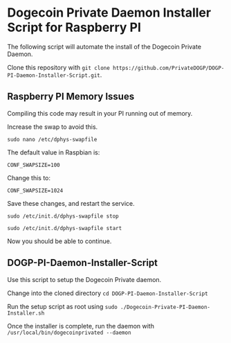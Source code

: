 # Dogecoin Private Daemon Installer Script for Raspberry PI

The following script will automate the install of the Dogecoin Private Daemon.

Clone this repository with ```git clone https://github.com/PrivateDOGP/DOGP-PI-Daemon-Installer-Script.git```.

## Raspberry PI Memory Issues
Compiling this code may result in your PI running out of memory.

Increase the swap to avoid this.

```sudo nano /etc/dphys-swapfile```

The default value in Raspbian is:

```CONF_SWAPSIZE=100```

Change this to:

```CONF_SWAPSIZE=1024```

Save these changes, and restart the service.

```sudo /etc/init.d/dphys-swapfile stop```

```sudo /etc/init.d/dphys-swapfile start```

Now you should be able to continue.

## DOGP-PI-Daemon-Installer-Script
Use this script to setup the Dogecoin Private daemon. 

Change into the cloned directory ```cd DOGP-PI-Daemon-Installer-Script```

Run the setup script as root using ```sudo ./Dogecoin-Private-PI-Daemon-Installer.sh```

Once the installer is complete, run the daemon with ```/usr/local/bin/dogecoinprivated --daemon```